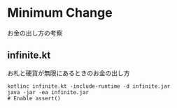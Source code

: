 # Minimum Change
お金の出し方の考察

## infinite.kt
お札と硬貨が無限にあるときのお金の出し方

```
kotlinc infinite.kt -include-runtime -d infinite.jar
java -jar -ea infinite.jar
# Enable assert()
```
